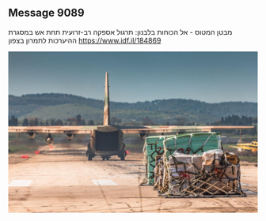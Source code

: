 ## Message 9089

מבטן המטוס - אל הכוחות בלבנון:
תרגול אספקה רב-זרועית תחת אש במסגרת ההיערכות לתמרון בצפון
https://www.idf.il/184869

![Photo](9089/9089_photo.jpg)
